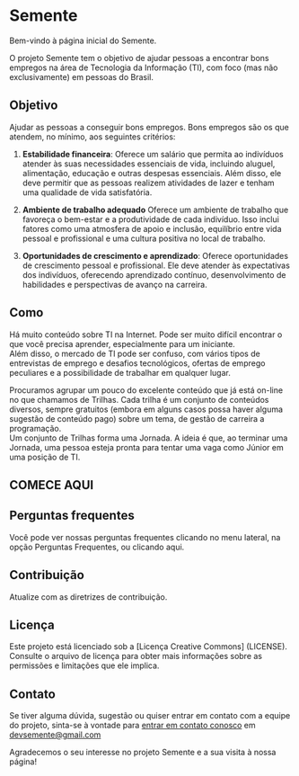 # Semente 

Bem-vindo à página inicial do Semente. 

O projeto Semente tem o objetivo de ajudar pessoas a encontrar bons empregos na área de Tecnologia da Informação (TI), com foco (mas não exclusivamente) em pessoas do Brasil.

## Objetivo

Ajudar as pessoas a conseguir bons empregos. Bons empregos são os que atendem, no mínimo, aos seguintes critérios:

1. **Estabilidade financeira**: Oferece um salário que permita ao indivíduos atender às suas necessidades essenciais de vida, incluindo aluguel, alimentação, educação e outras despesas essenciais. Além disso, ele deve permitir que as pessoas realizem atividades de lazer e tenham uma qualidade de vida satisfatória.

2. **Ambiente de trabalho adequado** Oferece um ambiente de trabalho que favoreça o bem-estar e a produtividade de cada indivíduo. Isso inclui fatores como uma atmosfera de apoio e inclusão, equilíbrio entre vida pessoal e profissional e uma cultura positiva no local de trabalho.

3. **Oportunidades de crescimento e aprendizado**: Oferece oportunidades de crescimento pessoal e profissional. Ele deve atender às expectativas dos indivíduos, oferecendo aprendizado contínuo, desenvolvimento de habilidades e perspectivas de avanço na carreira.

## Como

Há muito conteúdo sobre TI na Internet. Pode ser muito difícil encontrar o que você precisa aprender, especialmente para um iniciante.   
Além disso, o mercado de TI pode ser confuso, com vários tipos de entrevistas de emprego e desafios tecnológicos, ofertas de emprego peculiares e a possibilidade de trabalhar em qualquer lugar.

Procuramos agrupar um pouco do excelente conteúdo que já está on-line no que chamamos de Trilhas.
Cada trilha é um conjunto de conteúdos diversos, sempre gratuitos (embora em alguns casos possa haver alguma sugestão de conteúdo pago) sobre um tema, de gestão de carreira a programação.    
Um conjunto de Trilhas forma uma Jornada. A ideia é que, ao terminar uma Jornada, uma pessoa esteja pronta para tentar uma vaga como Júnior em uma posição de TI.    

## COMECE AQUI

## Perguntas frequentes
Você pode ver nossas perguntas frequentes clicando no menu lateral, na opção Perguntas Frequentes, ou clicando aqui.

## Contribuição

Atualize com as diretrizes de contribuição.

## Licença

Este projeto está licenciado sob a [Licença Creative Commons] (LICENSE). Consulte o arquivo de licença para obter mais informações sobre as permissões e limitações que ele implica.

## Contato

Se tiver alguma dúvida, sugestão ou quiser entrar em contato com a equipe do projeto, sinta-se à vontade para [entrar em contato conosco](mailto:devsemente.com) em devsemente@gmail.com

Agradecemos o seu interesse no projeto Semente e a sua visita à nossa página!
